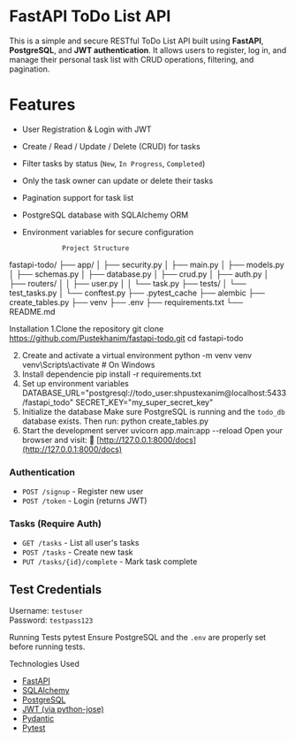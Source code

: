 # FastAPI ToDo List API
This is a simple and secure RESTful ToDo List API built using **FastAPI**, **PostgreSQL**, and **JWT authentication**. It allows users to register, log in, and manage their personal task list with CRUD operations, filtering, and pagination.

# Features
- User Registration & Login with JWT
- Create / Read / Update / Delete (CRUD) for tasks
- Filter tasks by status (`New`, `In Progress`, `Completed`)
- Only the task owner can update or delete their tasks
- Pagination support for task list
- PostgreSQL database with SQLAlchemy ORM
- Environment variables for secure configuration

                Project Structure
fastapi-todo/
├── app/
│ ├── security.py
│ ├── main.py
│ ├── models.py
│ ├── schemas.py
│ ├── database.py
│ ├── crud.py
│ ├── auth.py
│ ├── routers/
│ │ ├── user.py
│ │ └── task.py
├── tests/
│ └── test_tasks.py
│ └── conftest.py
├── .pytest_cache
├── alembic
├── create_tables.py
├── venv
├── .env
├── requirements.txt
└── README.md


Installation
1.Clone the repository
git clone https://github.com/Pustekhanim/fastapi-todo.git
cd fastapi-todo

2. Create and activate a virtual environment
python -m venv venv
venv\Scripts\activate      # On Windows
3. Install dependencie
pip install -r requirements.txt
4. Set up environment variables
DATABASE_URL="postgresql://todo_user:shpustexanim@localhost:5433/fastapi_todo"
SECRET_KEY="my_super_secret_key"
5. Initialize the database
Make sure PostgreSQL is running and the `todo_db` database exists. Then run:
python create_tables.py
6. Start the development server
uvicorn app.main:app --reload
Open your browser and visit:
📘 [http://127.0.0.1:8000/docs](http://127.0.0.1:8000/docs)

### Authentication
- `POST /signup` - Register new user
- `POST /token` - Login (returns JWT)

### Tasks (Require Auth)
- `GET /tasks` - List all user's tasks
- `POST /tasks` - Create new task
- `PUT /tasks/{id}/complete` - Mark task complete

## Test Credentials
Username: `testuser`  
Password: `testpass123`

Running Tests
pytest
Ensure PostgreSQL and the `.env` are properly set before running tests.

Technologies Used
* [FastAPI](https://fastapi.tiangolo.com/)
* [SQLAlchemy](https://www.sqlalchemy.org/)
* [PostgreSQL](https://www.postgresql.org/)
* [JWT (via python-jose)](https://python-jose.readthedocs.io/)
* [Pydantic](https://docs.pydantic.dev/)
* [Pytest](https://docs.pytest.org/)
